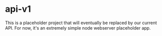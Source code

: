 # api-v1

This is a placeholder project that will eventually be replaced by our current API. For now, it's an extremely simple node webserver placeholder app.
